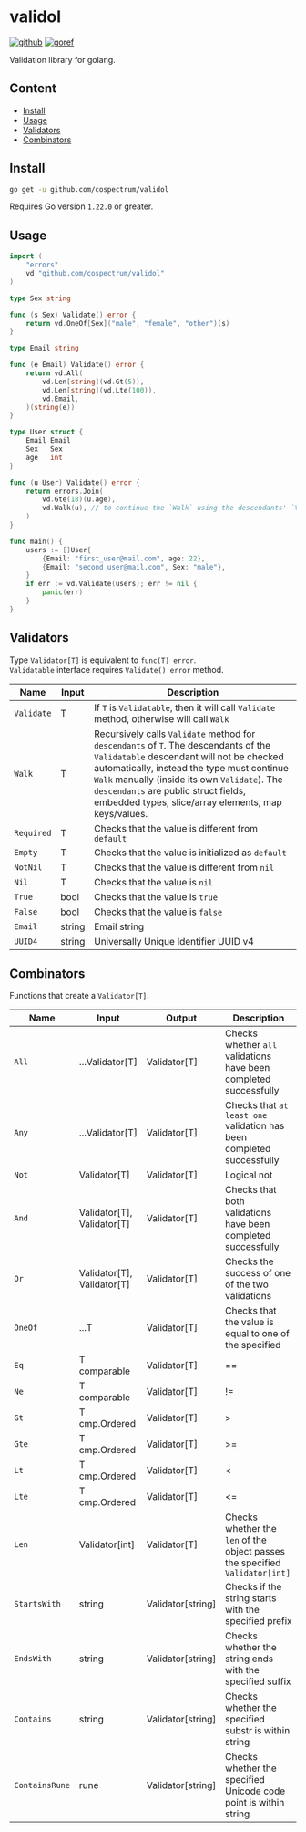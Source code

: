 # validol
[![github]](https://github.com/cospectrum/validol)
[![goref]](https://pkg.go.dev/github.com/cospectrum/validol)

[github]: https://img.shields.io/badge/github-cospectrum/validol-8da0cb?logo=github
[goref]: https://pkg.go.dev/badge/github.com/cospectrum/validol

Validation library for golang.

## Content
- [Install](#install)
- [Usage](#usage)
- [Validators](#validators)
- [Combinators](#combinators)

## Install
```sh
go get -u github.com/cospectrum/validol
```
Requires Go version `1.22.0` or greater.

## Usage

```go
import (
	"errors"
	vd "github.com/cospectrum/validol"
)

type Sex string

func (s Sex) Validate() error {
	return vd.OneOf[Sex]("male", "female", "other")(s)
}

type Email string

func (e Email) Validate() error {
	return vd.All(
		vd.Len[string](vd.Gt(5)),
		vd.Len[string](vd.Lte(100)),
		vd.Email,
	)(string(e))
}

type User struct {
	Email Email
	Sex   Sex
	age   int
}

func (u User) Validate() error {
	return errors.Join(
		vd.Gte(18)(u.age),
		vd.Walk(u), // to continue the `Walk` using the descendants' `Validate` methods
	)
}

func main() {
	users := []User{
		{Email: "first_user@mail.com", age: 22},
		{Email: "second_user@mail.com", Sex: "male"},
	}
	if err := vd.Validate(users); err != nil {
		panic(err)
	}
}
```

## Validators
Type `Validator[T]` is equivalent to `func(T) error`. \
`Validatable` interface requires `Validate() error` method.

| Name | Input | Description |
| - | - | - |
| `Validate` | T | If `T` is `Validatable`, then it will call `Validate` method, otherwise will call `Walk` |
| `Walk` | T | Recursively calls `Validate` method for `descendants` of `T`. The descendants of the `Validatable` descendant will not be checked automatically, instead the type must continue `Walk` manually (inside its own `Validate`). The `descendants` are public struct fields, embedded types, slice/array elements, map keys/values. |
| `Required` | T | Checks that the value is different from `default` |
| `Empty` | T | Checks that the value is initialized as `default` |
| `NotNil` | T | Checks that the value is different from `nil` |
| `Nil` | T | Checks that the value is `nil` |
| `True` | bool | Checks that the value is `true` |
| `False` | bool | Checks that the value is `false` |
| `Email` | string | Email string |
| `UUID4` | string | Universally Unique Identifier UUID v4 |

## Combinators
Functions that create a `Validator[T]`.

| Name | Input | Output | Description |
| - | - | - | - |
| `All` | ...Validator[T] | Validator[T] | Checks whether `all` validations have been completed successfully |
| `Any` | ...Validator[T] | Validator[T] | Checks that `at least one` validation has been completed successfully |
| `Not` | Validator[T] | Validator[T] | Logical not |
| `And` | Validator[T], Validator[T] | Validator[T] | Checks that both validations have been completed successfully |
| `Or` | Validator[T], Validator[T] | Validator[T] | Checks the success of one of the two validations |
| `OneOf` | ...T | Validator[T] | Checks that the value is equal to one of the specified | 
| `Eq` | T comparable | Validator[T] | == |
| `Ne` | T comparable | Validator[T] | != |
| `Gt` | T cmp.Ordered | Validator[T] | > |
| `Gte` | T cmp.Ordered | Validator[T] | >= |
| `Lt` | T cmp.Ordered | Validator[T] | < |
| `Lte` | T cmp.Ordered | Validator[T] | <= |
| `Len` | Validator[int] | Validator[T] | Checks whether the `len` of the object passes the specified `Validator[int]` |
| `StartsWith` | string | Validator[string] | Checks if the string starts with the specified prefix |
| `EndsWith` | string | Validator[string] | Checks whether the string ends with the specified suffix |
| `Contains` | string | Validator[string] | Checks whether the specified substr is within string |
| `ContainsRune` | rune | Validator[string] | Checks whether the specified Unicode code point is within string |
